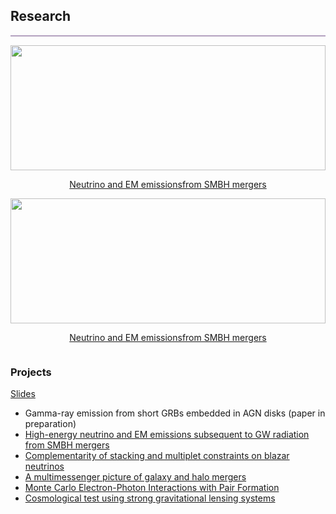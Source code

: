 ## Research
<hr style="height:2px;border-width:0;color:gray;background-color:#B3A1BF">

<div class="row">

<div class="column card"> 
<center>
<a href="https://yuan-cc.github.io/research/projects/smbh_mergers.html">
  <img src="https://yuan-cc.github.io/research/projects/figs/smbh_mergers1.png" width=100% height='200'>
  <div class="container">
    <p>Neutrino and EM emissionsfrom SMBH mergers</p> </a>
  </div>
  </center>
</div>

<div class="column card"> 
<center>
<a href="https://yuan-cc.github.io/research/projects/smbh_mergers.html">
  <img src="https://yuan-cc.github.io/research/projects/figs/smbh_mergers1.png" width=100% height='200'>
  <div class="container">
    <p>Neutrino and EM emissionsfrom SMBH mergers</p> </a>
  </div>
  </center>
</div>
  
</div>

### Projects
[Slides](https://yuan-cc.github.io/research/files/slides.pdf)

* Gamma-ray emission from short GRBs embedded in AGN disks (paper in preparation)
* [High-energy neutrino and EM emissions subsequent to GW radiation from SMBH mergers](https://yuan-cc.github.io/research/projects/smbh_mergers.html)
* [Complementarity of stacking and multiplet constraints on blazar neutrinos](https://yuan-cc.github.io/research/projects/complementarity.html)
* [A multimessenger picture of galaxy and halo mergers](https://yuan-cc.github.io/research/projects/gal_mergers.html)
* [Monte Carlo Electron-Photon Interactions with Pair Formation](https://yuan-cc.github.io/research/projects/e_gamma_interactions.html)
* [Cosmological test using strong gravitational lensing systems](https://yuan-cc.github.io/research/projects/cosmological_test.html)


<!-- ### Notes
* [Differential geometry (in Chinese)](https://yuan-cc.github.io/research/files/differential_geometry.pdf) / [Tensor calculus](https://yuan-cc.github.io/research/files/tensors.pdf) / [Group theory](https://yuan-cc.github.io/research/files/group_theory.pdf) -->
